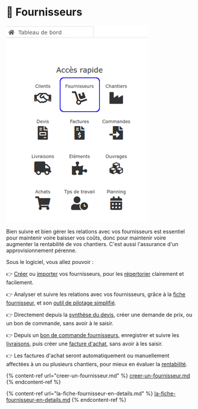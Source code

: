 # 📎 Fournisseurs

![](../../../.gitbook/assets/fournisseurs-acces-rapide.png)

Bien suivre et bien gérer les relations avec vos fournisseurs est essentiel pour maintenir voire baisser vos coûts, donc pour maintenir voire augmenter la rentabilité de vos chantiers. C'est aussi l'assurance d'un approvisionnement pérenne.



Sous le logiciel, vous allez pouvoir :

:point_right: [Créer](creer-un-fournisseur.md) ou [importer](../importer.md) vos fournisseurs, pour les [répertorier](../les-listes-de-tiers.md) clairement et facilement.

:point_right: Analyser et suivre les relations avec vos fournisseurs, grâce à la [fiche fournisseur](la-fiche-fournisseur-en-details.md), et son [outil de pilotage simplifié](../les-clients/la-fiche-client-en-details.md#onglet-activite)​​.

:point_right: Directement depuis la [synthèse du devis](../../les-devis/le-devis-en-details/synthese-du-devis.md), créer une demande de prix, ou un bon de commande, sans avoir à le saisir.

:point_right: Depuis un [bon de commande fournisseurs](../../les-achats/les-bons-de-commande/#bon-de-commande-fournisseur), enregistrer et suivre les [livraisons](../../les-achats/les-bons-de-livraison/), puis créer une [facture d'achat](../../les-achats/les-factures-dachat.md), sans avoir à les saisir.

:point_right: Les factures d'achat seront automatiquement ou manuellement affectées à un ou plusieurs chantiers, pour mieux en évaluer la [rentabilité](../../les-chantiers-1/la-fiche-chantier-en-detail.md#onglet-travaux).



{% content-ref url="creer-un-fournisseur.md" %}
[creer-un-fournisseur.md](creer-un-fournisseur.md)
{% endcontent-ref %}

{% content-ref url="la-fiche-fournisseur-en-details.md" %}
[la-fiche-fournisseur-en-details.md](la-fiche-fournisseur-en-details.md)
{% endcontent-ref %}

